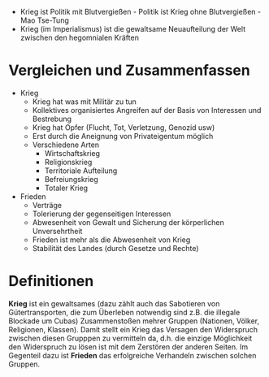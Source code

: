 + Krieg ist Politik mit Blutvergießen - Politik ist Krieg ohne Blutvergießen - Mao Tse-Tung
+ Krieg (im Imperialismus) ist die gewaltsame Neuaufteilung der Welt zwischen den hegomnialen Kräften
# Vergleichen und Zusammenfassen
+ Krieg
	+ Krieg hat was mit Militär zu tun
	+ Kollektives organisiertes Angreifen auf der Basis von Interessen und Bestrebung
	+ Krieg hat Opfer (Flucht, Tot, Verletzung, Genozid usw)
	+ Erst durch die Aneignung von Privateigentum möglich
	+ Verschiedene Arten
		+ Wirtschaftskrieg
		+ Religionskrieg
		+ Territoriale Aufteilung
		+ Befreiungskrieg
		+ Totaler Krieg
+ Frieden
	+ Verträge
	+ Tolerierung der gegenseitigen Interessen
	+ Abwesenheit von Gewalt und Sicherung der körperlichen Unversehrtheit
	+ Frieden ist mehr als die Abwesenheit von Krieg
	+ Stabilität des Landes (durch Gesetze und Rechte)


 # Definitionen
**Krieg** ist ein gewaltsames (dazu zählt auch das Sabotieren von Gütertransporten, die zum Überleben notwendig sind z.B. die illegale Blockade um Cubas) Zusammenstoßen mehrer Gruppen (Nationen, Völker, Religionen, Klassen). Damit stellt ein Krieg das Versagen den Widerspruch zwischen diesen Grupppen zu vermitteln da, d.h. die einzige Möglichkeit den Widerspruch zu lösen ist mit dem Zerstören der anderen Seiten. 
Im Gegenteil dazu ist **Frieden** das erfolgreiche Verhandeln zwischen solchen Gruppen.
